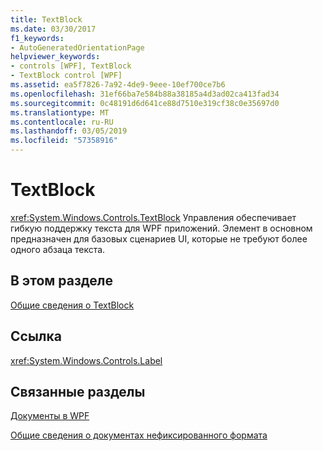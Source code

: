 ```yaml
---
title: TextBlock
ms.date: 03/30/2017
f1_keywords:
- AutoGeneratedOrientationPage
helpviewer_keywords:
- controls [WPF], TextBlock
- TextBlock control [WPF]
ms.assetid: ea5f7826-7a92-4de9-9eee-10ef700ce7b6
ms.openlocfilehash: 31ef66ba7e584b88a38185a4d3ad02ca413fad34
ms.sourcegitcommit: 0c48191d6d641ce88d7510e319cf38c0e35697d0
ms.translationtype: MT
ms.contentlocale: ru-RU
ms.lasthandoff: 03/05/2019
ms.locfileid: "57358916"
---
```

# <a name="textblock"></a>TextBlock
<xref:System.Windows.Controls.TextBlock> Управления обеспечивает гибкую поддержку текста для WPF приложений. Элемент в основном предназначен для базовых сценариев UI, которые не требуют более одного абзаца текста.  
  
## <a name="in-this-section"></a>В этом разделе  
 [Общие сведения о TextBlock](textblock-overview.md)  
  
## <a name="reference"></a>Ссылка  
 <xref:System.Windows.Controls.Label>  
  
## <a name="related-sections"></a>Связанные разделы  
 [Документы в WPF](../advanced/documents-in-wpf.md)  
  
 [Общие сведения о документах нефиксированного формата](../advanced/flow-document-overview.md)
